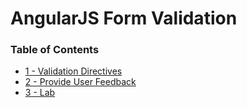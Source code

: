 # AngularJS Form Validation
### Table of Contents
* [1 - Validation Directives](1_directives_for_validation.md)
* [2 - Provide User Feedback](2_user_feedback.md)
* [3 - Lab](3_lab.md)